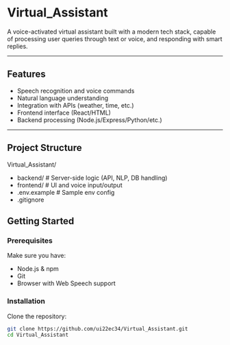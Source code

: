 
# Virtual_Assistant

A voice-activated virtual assistant built with a modern tech stack, capable of processing user queries through text or voice, and responding with smart replies.

---

## Features

-  Speech recognition and voice commands
-  Natural language understanding
-  Integration with APIs (weather, time, etc.)
-  Frontend interface (React/HTML)
-  Backend processing (Node.js/Express/Python/etc.)

---

##  Project Structure
Virtual_Assistant/
- backend/ # Server-side logic (API, NLP, DB handling)
-  frontend/ # UI and voice input/output
- .env.example # Sample env config
- .gitignore


##  Getting Started
###  Prerequisites

Make sure you have:

- Node.js & npm
- Git
- Browser with Web Speech support

### Installation

Clone the repository:
```bash
git clone https://github.com/ui22ec34/Virtual_Assistant.git
cd Virtual_Assistant
